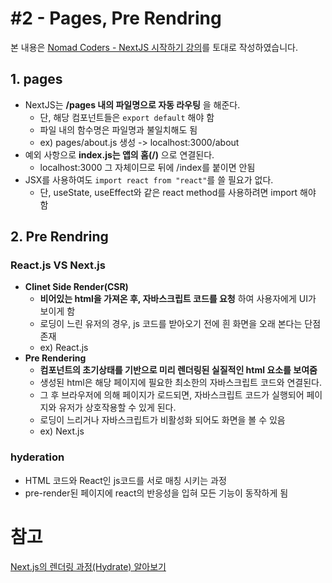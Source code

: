 # #2 - Pages, Pre Rendring
본 내용은 [Nomad Coders - NextJS 시작하기 강의](https://nomadcoders.co/nextjs-fundamentals)를 토대로 작성하였습니다.
## 1. pages
- NextJS는 **/pages 내의 파일명으로 자동 라우팅** 을 해준다.
  - 단, 해당 컴포넌트들은 `export default` 해야 함
  - 파일 내의 함수명은 파일명과 불일치해도 됨
  - ex) pages/about.js 생성 -> localhost:3000/about
- 예외 사항으로 **index.js는 앱의 홈(/)** 으로 연결된다.
  - localhost:3000 그 자체이므로 뒤에 /index를 붙이면 안됨
- JSX를 사용하여도 `import react from "react"`를 쓸 필요가 없다.
  - 단, useState, useEffect와 같은 react method를 사용하려면 import 해야 함
 
## 2. Pre Rendring
### React.js VS Next.js
- **Clinet Side Render(CSR)**
  - **비어있는 html을 가져온 후, 자바스크립트 코드를 요청** 하여 사용자에게 UI가 보이게 함
  - 로딩이 느린 유저의 경우, js 코드를 받아오기 전에 흰 화면을 오래 본다는 단점 존재
  - ex) React.js
- **Pre Rendering**
  - **컴포넌트의 초기상태를 기반으로 미리 렌더링된 실질적인 html 요소를 보여줌**
  - 생성된 html은 해당 페이지에 필요한 최소한의 자바스크립트 코드와 연결된다.
  - 그 후 브라우저에 의해 페이지가 로드되면, 자바스크립트 코드가 실행되어 페이지와 유저가 상호작용할 수 있게 된다.
  - 로딩이 느리거나 자바스크립트가 비활성화 되어도 화면을 볼 수 있음
  - ex) Next.js
    
### hyderation
  - HTML 코드와 React인 js코드를 서로 매칭 시키는 과정
  - pre-render된 페이지에 react의 반응성을 입혀 모든 기능이 동작하게 됨

# 참고
[Next.js의 렌더링 과정(Hydrate) 알아보기](https://www.howdy-mj.me/next/hydrate)
